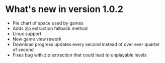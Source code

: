 ﻿# What's new in version 1.0.2
- Pie chart of space used by games
- Adds zip extraction fallback method
- Linux support
- New game view rework
- Download progress updates every second instead of over ever quarter of second
- Fixes bug with zip extraction that could lead to unplayable levels